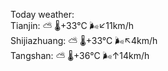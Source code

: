 Today weather:  
Tianjin: ⛅️  🌡️+33°C 🌬️↙11km/h  
Shijiazhuang: ⛅️  🌡️+33°C 🌬️↖4km/h  
Tangshan: ⛅️  🌡️+36°C 🌬️↑14km/h  
